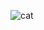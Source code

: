 ![cat](https://user-images.githubusercontent.com/60780448/168457786-a38025ba-3290-466a-b808-39347d2e2640.png)
